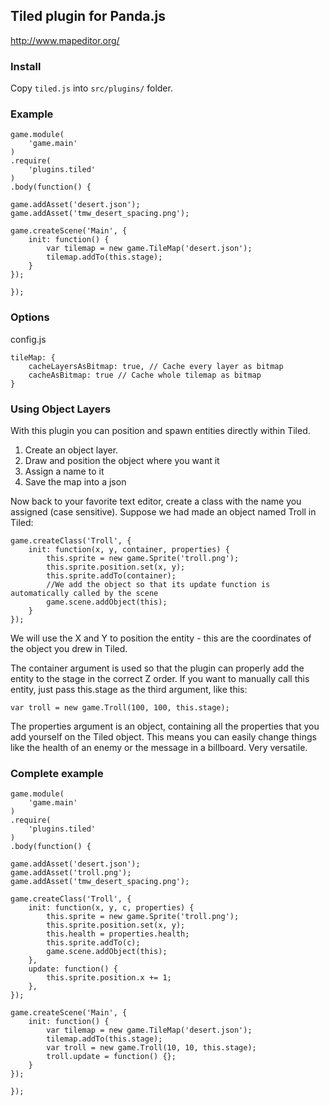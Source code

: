 ## Tiled plugin for Panda.js

http://www.mapeditor.org/

### Install

Copy `tiled.js` into `src/plugins/` folder.

### Example

    game.module(
        'game.main'
    )
    .require(
        'plugins.tiled'
    )
    .body(function() {

    game.addAsset('desert.json');
    game.addAsset('tmw_desert_spacing.png');

    game.createScene('Main', {
        init: function() {
            var tilemap = new game.TileMap('desert.json');
            tilemap.addTo(this.stage);
        }
    });

    });

### Options

config.js
    
    tileMap: {
        cacheLayersAsBitmap: true, // Cache every layer as bitmap
        cacheAsBitmap: true // Cache whole tilemap as bitmap
    }
    
### Using Object Layers

With this plugin you can position and spawn entities directly within Tiled.

1. Create an object layer.
2. Draw and position the object where you want it
3. Assign a name to it
4. Save the map into a json

Now back to your favorite text editor, create a class with the name you assigned (case sensitive). Suppose we had made an object named Troll in Tiled:

    game.createClass('Troll', {
        init: function(x, y, container, properties) {
    		this.sprite = new game.Sprite('troll.png');
    		this.sprite.position.set(x, y);
    		this.sprite.addTo(container);
    		//We add the object so that its update function is automatically called by the scene
    		game.scene.addObject(this); 
    	}
    });

We will use the X and Y to position the entity - this are the coordinates of the object you drew in Tiled.

The container argument is used so that the plugin can properly add the entity to the stage in the correct Z order. If you want to manually call this entity, just pass this.stage as the third argument, like this:

    var troll = new game.Troll(100, 100, this.stage);

The properties argument is an object, containing all the properties that you add yourself on the Tiled object. This means you can easily change things like the health of an enemy or the message in a billboard. Very versatile.

### Complete example

    game.module(
        'game.main'
    )
    .require(
        'plugins.tiled'
    )
    .body(function() {
    
    game.addAsset('desert.json');
    game.addAsset('troll.png');
    game.addAsset('tmw_desert_spacing.png');
    
    game.createClass('Troll', {
        init: function(x, y, c, properties) {
    		this.sprite = new game.Sprite('troll.png');
    		this.sprite.position.set(x, y);
    		this.health = properties.health;
    		this.sprite.addTo(c);
    		game.scene.addObject(this);
    	},
    	update: function() {
    		this.sprite.position.x += 1;
    	},
    });
    
    game.createScene('Main', {
        init: function() {
            var tilemap = new game.TileMap('desert.json');
            tilemap.addTo(this.stage);
            var troll = new game.Troll(10, 10, this.stage);
            troll.update = function() {};
        }
    });
    
    });

